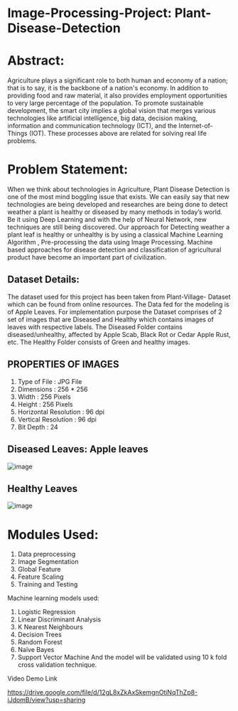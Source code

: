 # Image-Processing-Project: Plant-Disease-Detection

# Abstract:

Agriculture plays a significant role to both human and economy of a nation; that is to say, it is the backbone of a nation's economy. In addition to providing food and raw material, it also provides employment opportunities to very large percentage of the population.
To promote sustainable development, the smart city implies a global vision that merges various technologies like artificial intelligence, big data, decision making, information and communication technology (ICT), and the Internet-of-Things (IOT). These processes above are related for solving real life problems.

# Problem Statement:

When we think about technologies in Agriculture, Plant Disease Detection is one of the most mind boggling issue that exists. We can easily say that new technologies are being developed and researches are being done to detect weather a plant is healthy or diseased by many methods in today’s world. Be it using Deep Learning and with the help of Neural Network, new techniques are still being discovered.
Our approach for Detecting weather a plant leaf is healthy or unhealthy is by using a classical Machine Learning Algorithm , Pre-processing the data using Image Processing. Machine based approaches for disease detection and classification of agricultural product have become an important part of civilization.

## Dataset Details:

The dataset used for this project has been taken from Plant-Village- Dataset which can be found from online resources. The Data fed for the modeling is of Apple Leaves. For implementation purpose the Dataset comprises of 2 set of images that are Diseased and Healthy which contains images of leaves with respective labels. The Diseased Folder contains diseased/unhealthy, affected by Apple Scab, Black Rot or Cedar Apple Rust, etc. The Healthy Folder consists of Green and healthy images.

## PROPERTIES OF IMAGES
1. Type of File : JPG File
2. Dimensions : 256 * 256
3. Width : 256 Pixels
4. Height : 256 Pixels
5. Horizontal Resolution : 96 dpi
6. Vertical Resolution : 96 dpi
7. Bit Depth : 24

## Diseased Leaves: Apple leaves
![image](https://user-images.githubusercontent.com/79393700/166139307-86b1e225-ddba-4314-afd1-9ceaa51d04ef.png)

## Healthy Leaves
![image](https://user-images.githubusercontent.com/79393700/166139332-72f227d2-e0cb-4337-899f-3ef5809fd66d.png)

# Modules Used:

1. Data preprocessing
2. Image Segmentation
3. Global Feature
4. Feature Scaling
5. Training and Testing

Machine learning models used:
 1. Logistic Regression
 2. Linear Discriminant Analysis
 3. K Nearest Neighbours
 4. Decision Trees
 5. Random Forest
 6. Naïve Bayes
 7. Support Vector Machine
And the model will be validated using 10 k fold cross validation technique.


Video Demo Link 

https://drive.google.com/file/d/12gL8xZkAxSkemgnOtiNqThZp8-iJdomB/view?usp=sharing
